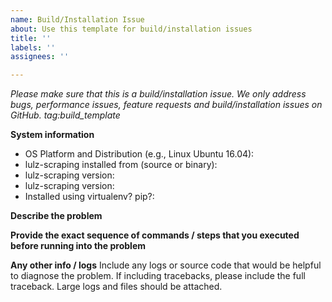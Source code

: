 ```yaml
---
name: Build/Installation Issue
about: Use this template for build/installation issues
title: ''
labels: ''
assignees: ''

---
```


<em>Please make sure that this is a build/installation issue. We only address bugs, performance issues, feature requests and build/installation issues on GitHub. tag:build_template</em>

**System information**
- OS Platform and Distribution (e.g., Linux Ubuntu 16.04):
- lulz-scraping installed from (source or binary):
- lulz-scraping version:
- lulz-scraping version:
- Installed using virtualenv? pip?:

**Describe the problem**

**Provide the exact sequence of commands / steps that you executed before running into the problem**


**Any other info / logs**
Include any logs or source code that would be helpful to diagnose the problem. If including tracebacks, please include the full traceback. Large logs and files should be attached.
